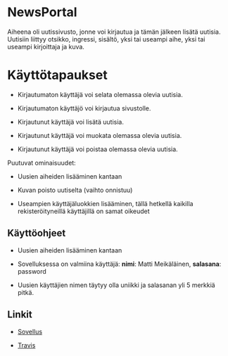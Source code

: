 # NewsPortal



Aiheena oli uutissivusto, jonne voi kirjautua ja tämän jälkeen lisätä uutisia. Uutisiin liittyy otsikko, 
ingressi, sisältö, yksi tai useampi aihe, yksi tai useampi kirjoittaja ja kuva.



# Käyttötapaukset



  - Kirjautumaton käyttäjä voi selata olemassa olevia uutisia.

  - Kirjautumaton käyttäjö voi kirjautua sivustolle.

  - Kirjautunut käyttäjä voi lisätä uutisia.

  - Kirjautunut käyttäjä voi muokata olemassa olevia uutisia.

  - Kirjautunut käyttäjä voi poistaa olemassa olevia uutisia.





Puutuvat ominaisuudet:
  
- Uusien aiheiden lisääminen kantaan
  
- Kuvan poisto uutiselta (vaihto onnistuu)
  
- Useampien käyttäjäluokkien lisääminen, tällä hetkellä kaikilla rekisteröityneillä käyttäjillä on samat oikeudet




## Käyttöohjeet

  - Uusien aiheiden lisääminen kantaan
  

- Sovelluksessa on valmiina käyttäjä: **nimi**: Matti Meikäläinen, **salasana**: password
  
- Uusien käyttäjien nimen täytyy olla uniikki ja salasanan yli 5 merkkiä pitkä.
  



## Linkit

  

- [Sovellus](https://pure-sands-80743.herokuapp.com)
  
- [Travis](https://travis-ci.org/Mavai/NewsPortal)
